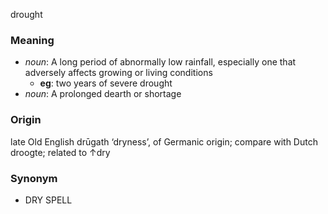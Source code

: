 drought
### Meaning
+ _noun_: A long period of abnormally low rainfall, especially one that adversely affects growing or living conditions
	+ __eg__: two years of severe drought
+ _noun_: A prolonged dearth or shortage

### Origin

late Old English drūgath ‘dryness’, of Germanic origin; compare with Dutch droogte; related to ↑dry

### Synonym

+ DRY SPELL


